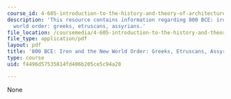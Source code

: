 ```yaml
---
course_id: 4-605-introduction-to-the-history-and-theory-of-architecture-spring-2012
description: 'This resource contains information regarding 800 BCE: iron and the new
  world order: greeks, etruscans, assyrians.'
file_location: /coursemedia/4-605-introduction-to-the-history-and-theory-of-architecture-spring-2012/f4496d57535814fd406b205ce5c94a28_MIT4_605S12_lec08.pdf
file_type: application/pdf
layout: pdf
title: '800 BCE: Iron and the New World Order: Greeks, Etruscans, Assyrians'
type: course
uid: f4496d57535814fd406b205ce5c94a28

---
```

None